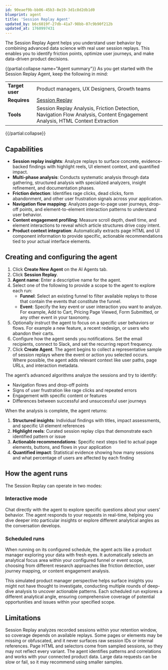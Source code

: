 ```yaml
---
id: 90eaef9b-bb06-45b3-8e19-3d1c8d2db1d0
blueprint: agent
title: 'Session Replay Agent'
updated_by: b6c6019f-27db-41a7-98bb-07c9b90f212b
updated_at: 1760997431
---
```

The Session Replay Agent helps you understand user behavior by combining advanced data science with real user session replays. This enables you to identify friction points, optimize user journeys, and make data-driven product decisions.

{{partial:collapse name="Agent summary"}}
As you get started with the Session Replay Agent, keep the following in mind:

|                 |                                                                                                                             |
| --------------- | --------------------------------------------------------------------------------------------------------------------------- |
| **Target user** | Product managers, UX Designers, Growth teams                                                                                |
| **Requires**    | [Session Replay](/docs/agents/session-replay-explorer)                                                                      |
| **Tools**       | Session Replay Analysis, Friction Detection, Navigation Flow Analysis, Content Engagement Analysis, HTML Context Extraction |

{{/partial:collapse}}

## Capabilities

- **Session replay insights**: Analyze replays to surface concrete, evidence-backed findings with highlight reels, UI element context, and quantified impact.
- **Multi-phase analysis**: Conducts systematic analysis through data gathering, structured analysis with specialized analyzers, insight refinement, and documentation phases.
- **Friction detection**: Identifies rage clicks, dead clicks, form abandonment, and other user frustration signals across your application.
- **Navigation flow mapping**: Analyzes page-to-page user journeys, drop-off points, and element-to-element interaction patterns to understand user behavior.
- **Content engagement profiling**: Measure scroll depth, dwell time, and element interactions to reveal which article structures drive copy intent.
- **Product context integration**: Automatically extracts page HTML and UI component information to provide specific, actionable recommendations tied to your actual interface elements.

## Creating and configuring the agent

1. Click **Create New Agent** on the AI Agents tab.
2. Click **Session Replay**.
3. **Agent name**: Enter a descriptive name for the agent.
4. Select one of the following to provide a scope to the agent to explore each run:
   - **Funnel**: Select an existing funnel to filter available replays to those that contain the events that constitute the funnel.
   - **Event**: Specify the key event or user interaction you want to analyze. For example, Add to Cart, Pricing Page Viewed, Form Submitted, or any other event in your taxonomy.
5. Optionally instruct the agent to focus on a specific user behaviors or flows. For example a new feature, a recent redesign, or users who abandon their carts.
6. Configure how the agent sends you notifications. Set the email recipients, connect to Slack, and set the recurring report frequency.
7. Click **Create Agent**. The agent begins to collect a representative sample of session replays where the event or action you selected occurs. Where possible, the agent adds relevant context like user paths, page URLs, and interaction metadata.

The agent’s advanced algorithms analyze the sessions and try to identify:

- Navigation flows and drop-off points
- Signs of user frustration like rage clicks and repeated errors
- Engagement with specific content or features
- Differences between successful and unsuccessful user journeys

When the analysis is complete, the agent returns:

1. **Structured insights**: Individual findings with titles, impact assessments, and specific UI element references
2. **Highlight reels**: Curated session replay clips that demonstrate each identified pattern or issue
3. **Actionable recommendations**: Specific next steps tied to actual page elements, buttons, and flows in your application
4. **Quantified impact**: Statistical evidence showing how many sessions and what percentage of users are affected by each finding

## How the agent runs

The Session Replay can operate in two modes:

### Interactive mode

Chat directly with the agent to explore specific questions about your users' behavior. The agent responds to your requests in real-time, helping you dive deeper into particular insights or explore different analytical angles as the conversation develops.

### Scheduled runs

When running on its configured schedule, the agent acts like a product manager exploring your data with fresh eyes. It automatically selects an analytical focus area within your configured funnel or event scope, choosing from different research approaches like friction detection, user journey mapping, or content engagement analysis.

This simulated product manager perspective helps surface insights you might not have thought to investigate, conducting multiple rounds of deep-dive analysis to uncover actionable patterns. Each scheduled run explores a different analytical angle, ensuring comprehensive coverage of potential opportunities and issues within your specified scope.

## Limitations

Session Replay analyzes recorded sessions within your retention window, so coverage depends on available replays. Some pages or elements may be missing or obfuscated, and it never surfaces raw session IDs or internal references. Page HTML and selectors come from sampled sessions, so they may not reflect every variant. The agent identifies patterns and correlations and works with your connected product data. Large data requests can be slow or fail, so it may recommend using smaller samples.